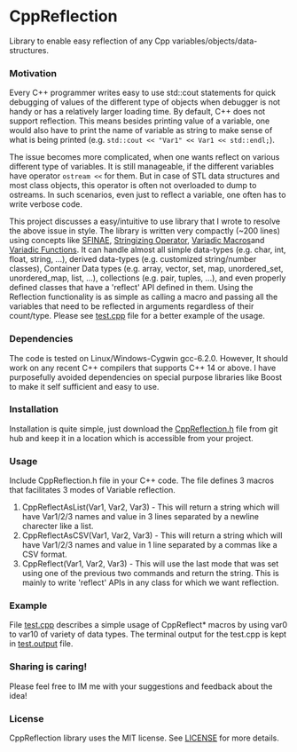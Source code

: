 # CppReflection
Library to enable easy reflection of any Cpp variables/objects/data-structures.

### Motivation
Every C++ programmer writes easy to use std::cout statements for quick debugging of values of the different type of objects when debugger is not handy or has a relatively larger loading time. By default, C++ does not support reflection. This means besides printing value of a variable, one would also have to print the name of variable as string to make sense of what is being printed (e.g. `std::cout << "Var1" << Var1 << std::endl;`).

The issue becomes more complicated, when one wants reflect on various different type of variables. It is still manageable, if the different variables have operator `ostream <<` for them. But in case of STL data structures and most class objects, this operator is often not overloaded to dump to ostreams. In such scenarios, even just to reflect a variable, one often has to write verbose code.

This project discusses a easy/intuitive to use library that I wrote to resolve the above issue in style. The library is written very compactly (~200 lines) using concepts like [SFINAE](https://en.wikipedia.org/wiki/Substitution_failure_is_not_an_error), [Stringizing Operator](https://docs.microsoft.com/en-us/cpp/preprocessor/stringizing-operator-hash?view=vs-2019), [Variadic Macros](https://docs.microsoft.com/en-us/cpp/preprocessor/variadic-macros?view=vs-2019)and [Variadic Functions](https://en.wikipedia.org/wiki/Variadic_function). It can handle almost all simple data-types (e.g. char, int, float, string, ...), derived data-types (e.g. customized string/number classes), Container Data types (e.g. array, vector, set, map, unordered_set, unordered_map, list, ...), collections (e.g. pair, tuples, ...), and even properly defined classes that have a 'reflect' API defined in them. Using the Reflection functionality is as simple as calling a macro and passing all the variables that need to be reflected in arguments regardless of their count/type. Please see [test.cpp](https://github.com/gandhidarshak/CppReflection/blob/master/test.cpp) file for a better example of the usage. 

### Dependencies
The code is tested on Linux/Windows-Cygwin gcc-6.2.0. However, It should work on any recent C++ compilers that supports C++ 14 or above. I have purposefully avoided dependencies on special purpose  libraries like Boost to make it self sufficient and easy to use. 

### Installation 
Installation is quite simple, just download the [CppReflection.h](https://github.com/gandhidarshak/CppReflection/blob/master/CppReflection.h) file from git hub and keep it in a location which is accessible from your project.  

### Usage
Include CppReflection.h file in your C++ code. The file defines 3 macros that facilitates 3 modes of Variable reflection.
1.  CppReflectAsList(Var1, Var2, Var3) - This will return a string which will have Var1/2/3 names and value in 3 lines separated by a newline charecter like a list.
2.  CppReflectAsCSV(Var1, Var2, Var3) - This will return a string which will have Var1/2/3 names and value in 1 line separated by a commas like a CSV format.
3.  CppReflect(Var1, Var2, Var3) - This will use the last mode that was set using one of the previous two commands and return the string. This is mainly to write 'reflect' APIs in any class for which we want reflection.

### Example
File [test.cpp](https://github.com/gandhidarshak/CppReflection/blob/master/test.cpp) describes a simple usage of CppReflect* macros by using var0 to var10 of variety of data types. The terminal output for the test.cpp is kept in [test.output](https://github.com/gandhidarshak/CppReflection/blob/master/test.output) file.

### Sharing is caring!

Please feel free to IM me with your suggestions and feedback about the idea!

### License

CppReflection library uses the MIT license. See [LICENSE](https://github.com/gandhidarshak/CppReflection/blob/master/LICENSE.md) for more details.
